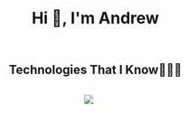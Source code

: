 <div id="user-content-toc"><ul align="center">
    <summary><h1 style="display: inline-block">Hi 👋, I'm Andrew</h1></summary>
</ul>
</div>       
<div id="user-content-toc">
  <ul align="center">
    <summary><h2 style="display: inline-block">Technologies That I Know👨🏻‍💻</h2></summary>
  </ul>
</div>
<p align="center">
  <a href="https://skillicons.dev">
    <img src="https://skillicons.dev/icons?i=git,go,css,discord,docker,postgres,redis,mongodb,react,express,figma,firebase,redis,github,html,java,js,linux,materialui,nginx,nextjs,nodejs,postman,py,tailwind,ts,vscode,kubernetes&perline=14" />
  </a>
</p>

